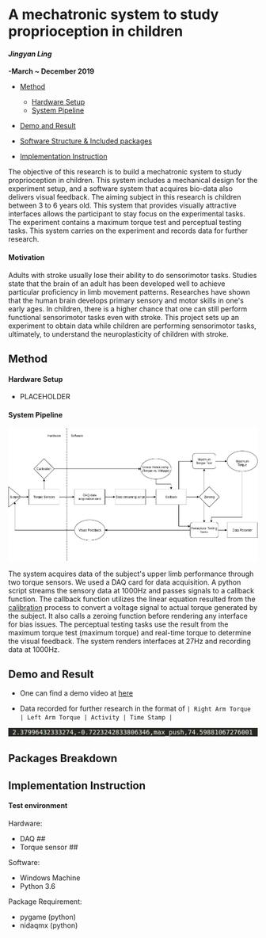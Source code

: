 # A mechatronic system to study proprioception in children

#### _Jingyan Ling_
**-March ~ December 2019**

- [Method](#method)
  - [Hardware Setup](#hardware-setup)
  - [System Pipeline](#system-pipeline)

- [Demo and Result](#demo-and-result)

- [Software Structure & Included packages](#packages-breakdown)

- [Implementation Instruction](#implementation-instruction)



The objective of this research is to build a mechatronic system to study proprioception in children. This system includes a mechanical design for the experiment setup, and a software system that acquires bio-data also delivers visual feedback. The aiming subject in this research is children between 3 to 6 years old. This system that provides visually attractive interfaces allows the participant to stay focus on the experimental tasks. The experiment contains a maximum torque test and perceptual testing tasks. This system carries on the experiment and records data for further research.

#### Motivation

Adults with stroke usually lose their ability to do sensorimotor tasks. Studies state that the brain of an adult has been developed well to achieve particular proficiency in limb movement patterns. Researches have shown that the human brain develops primary sensory and motor skills in one's early ages. In children, there is a higher chance that one can still perform functional sensorimotor tasks even with stroke. This project sets up an experiment to obtain data while children are performing sensorimotor tasks, ultimately, to understand the neuroplasticity of children with stroke.

## Method

#### Hardware Setup

- PLACEHOLDER

#### System Pipeline

<img src="journal_media/visual_pipeline.png" width="850">

The system acquires data of the subject's upper limb performance through two torque sensors. We used a DAQ card for data acquisition. A python script streams the sensory data at 1000Hz and passes signals to a callback function. The callback function utilizes the linear equation resulted from the [calibration](calibration/README.md) process to convert a voltage signal to actual torque generated by the subject. It also calls a zeroing function before rendering any interface for bias issues. The perceptual testing tasks use the result from the maximum torque test (maximum torque) and real-time torque to determine the visual feedback. The system renders interfaces at 27Hz and recording data at 1000Hz. 

## Demo and Result

- One can find a demo video at [here]()
  
- Data recorded for further research in the format of  ` | Right Arm Torque | Left Arm Torque | Activity | Time Stamp | `
 <img src="journal_media/result_sample.png" width="850">

## Packages Breakdown

## Implementation Instruction
#### Test environment

Hardware:

- DAQ ##
- Torque sensor ##

Software:
- Windows Machine
- Python 3.6

Package Requirement:
- pygame (python)
- nidaqmx (python)
